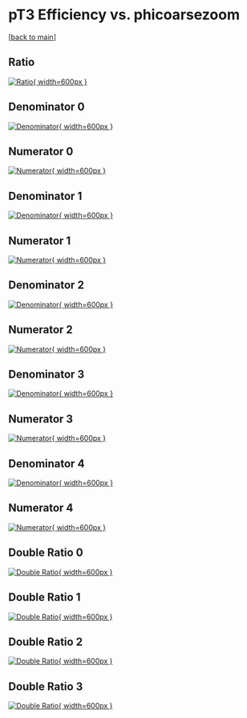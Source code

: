 # pT3 Efficiency vs. phicoarsezoom

[[back to main](./)]



## Ratio

[![Ratio](../mtv/var/pT3_loweta_321_1_eff_phicoarsezoom.png){ width=600px }](../mtv/var/pT3_loweta_321_1_eff_phicoarsezoom.pdf)

## Denominator 0

[![Denominator](../mtv/den/pT3_loweta_321_1_eff_phicoarsezoom_den0.png){ width=600px }](../mtv/den/pT3_loweta_321_1_eff_phicoarsezoom_den0.pdf)

## Numerator 0

[![Numerator](../mtv/num/pT3_loweta_321_1_eff_phicoarsezoom_num0.png){ width=600px }](../mtv/num/pT3_loweta_321_1_eff_phicoarsezoom_num0.pdf)

## Denominator 1

[![Denominator](../mtv/den/pT3_loweta_321_1_eff_phicoarsezoom_den1.png){ width=600px }](../mtv/den/pT3_loweta_321_1_eff_phicoarsezoom_den1.pdf)

## Numerator 1

[![Numerator](../mtv/num/pT3_loweta_321_1_eff_phicoarsezoom_num1.png){ width=600px }](../mtv/num/pT3_loweta_321_1_eff_phicoarsezoom_num1.pdf)

## Denominator 2

[![Denominator](../mtv/den/pT3_loweta_321_1_eff_phicoarsezoom_den2.png){ width=600px }](../mtv/den/pT3_loweta_321_1_eff_phicoarsezoom_den2.pdf)

## Numerator 2

[![Numerator](../mtv/num/pT3_loweta_321_1_eff_phicoarsezoom_num2.png){ width=600px }](../mtv/num/pT3_loweta_321_1_eff_phicoarsezoom_num2.pdf)

## Denominator 3

[![Denominator](../mtv/den/pT3_loweta_321_1_eff_phicoarsezoom_den3.png){ width=600px }](../mtv/den/pT3_loweta_321_1_eff_phicoarsezoom_den3.pdf)

## Numerator 3

[![Numerator](../mtv/num/pT3_loweta_321_1_eff_phicoarsezoom_num3.png){ width=600px }](../mtv/num/pT3_loweta_321_1_eff_phicoarsezoom_num3.pdf)

## Denominator 4

[![Denominator](../mtv/den/pT3_loweta_321_1_eff_phicoarsezoom_den4.png){ width=600px }](../mtv/den/pT3_loweta_321_1_eff_phicoarsezoom_den4.pdf)

## Numerator 4

[![Numerator](../mtv/num/pT3_loweta_321_1_eff_phicoarsezoom_num4.png){ width=600px }](../mtv/num/pT3_loweta_321_1_eff_phicoarsezoom_num4.pdf)

## Double Ratio 0

[![Double Ratio](../mtv/ratio/pT3_loweta_321_1_eff_phicoarsezoom_ratio0.png){ width=600px }](../mtv/ratio/pT3_loweta_321_1_eff_phicoarsezoom_ratio0.pdf)

## Double Ratio 1

[![Double Ratio](../mtv/ratio/pT3_loweta_321_1_eff_phicoarsezoom_ratio1.png){ width=600px }](../mtv/ratio/pT3_loweta_321_1_eff_phicoarsezoom_ratio1.pdf)

## Double Ratio 2

[![Double Ratio](../mtv/ratio/pT3_loweta_321_1_eff_phicoarsezoom_ratio2.png){ width=600px }](../mtv/ratio/pT3_loweta_321_1_eff_phicoarsezoom_ratio2.pdf)

## Double Ratio 3

[![Double Ratio](../mtv/ratio/pT3_loweta_321_1_eff_phicoarsezoom_ratio3.png){ width=600px }](../mtv/ratio/pT3_loweta_321_1_eff_phicoarsezoom_ratio3.pdf)


